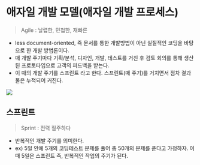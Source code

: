 # 애자일 개발 모델(애자일 개발 프로세스)
> Agile : 날렵한, 민첩한, 재빠른
- less document-oriented, 즉 문서를 통한 개발방법이 아닌 실질적인 코딩을 바탕으로 한 개발 방법론이다.
- 매 개발 주기마다 기획/분석, 디자인, 개발, 테스트를 거친 후 검토 회의를 통해 생산된 프로토타입으로 고객의 피드백을 받는다.
- 이 때의 개발 주기를 스프린트 라고 한다. 스프린트(매 주기)를 거치면서 점차 결과물은 누적되어 커진다.
<img src="https://user-images.githubusercontent.com/99185757/193205677-18c8b2bb-0a39-4d44-92ed-fff5113c1b95.jpeg">

## 스프린트
> Sprint : 전력 질주하다
- 반복적인 개발 주기를 의미한다.
- ex) 5일 안에 5개의 코딩테스트 문제를 풀어 총 50개의 문제를 푼다고 가정하자. 이 때 5일은 스프린트 즉, 반복적인 작업의 주기가 된다.

